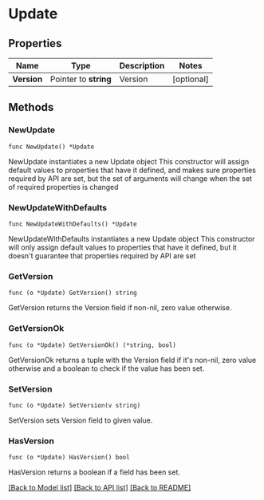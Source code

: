# Update

## Properties

Name | Type | Description | Notes
------------ | ------------- | ------------- | -------------
**Version** | Pointer to **string** | Version | [optional] 

## Methods

### NewUpdate

`func NewUpdate() *Update`

NewUpdate instantiates a new Update object
This constructor will assign default values to properties that have it defined,
and makes sure properties required by API are set, but the set of arguments
will change when the set of required properties is changed

### NewUpdateWithDefaults

`func NewUpdateWithDefaults() *Update`

NewUpdateWithDefaults instantiates a new Update object
This constructor will only assign default values to properties that have it defined,
but it doesn't guarantee that properties required by API are set

### GetVersion

`func (o *Update) GetVersion() string`

GetVersion returns the Version field if non-nil, zero value otherwise.

### GetVersionOk

`func (o *Update) GetVersionOk() (*string, bool)`

GetVersionOk returns a tuple with the Version field if it's non-nil, zero value otherwise
and a boolean to check if the value has been set.

### SetVersion

`func (o *Update) SetVersion(v string)`

SetVersion sets Version field to given value.

### HasVersion

`func (o *Update) HasVersion() bool`

HasVersion returns a boolean if a field has been set.


[[Back to Model list]](../README.md#documentation-for-models) [[Back to API list]](../README.md#documentation-for-api-endpoints) [[Back to README]](../README.md)


